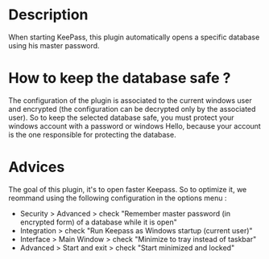 # Description
When starting KeePass, this plugin automatically opens a specific database using his master password.

# How to keep the database safe ?
The configuration of the plugin is associated to the current windows user and encrypted (the configuration can be decrypted only by the associated user).
So to keep the selected database safe, you must protect your windows account with a password or windows Hello, because your account is the one responsible for protecting the database.

# Advices
The goal of this plugin, it's to open faster Keepass. So to optimize it, we reommand using the following configuration in the options menu :
- Security > Advanced > check "Remember master password (in encrypted form) of a database while it is open"
- Integration > check "Run Keepass as Windows startup (current user)"
- Interface > Main Window > check "Minimize to tray instead of taskbar"
- Advanced > Start and exit > check "Start minimized and locked"
